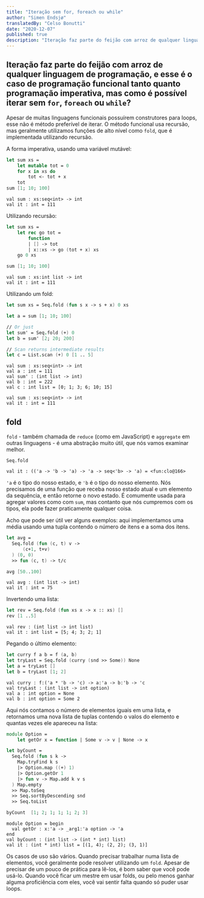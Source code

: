```yaml
---
title: "Iteração sem for, foreach ou while"
author: "Simen Endsjø"
translatedBy: "Celso Bonutti"
date: "2020-12-07"
published: true
description: "Iteração faz parte do feijão com arroz de qualquer linguagem de programação, e esse é o caso de programação funcional tanto quanto programação imperativa, mas como é possível iterar sem `for`, `foreach` ou `while`?"
---
```


## Iteração faz parte do feijão com arroz de qualquer linguagem de programação, e esse é o caso de programação funcional tanto quanto programação imperativa, mas como é possível iterar sem `for`, `foreach` ou `while`?

Apesar de muitas linguagens funcionais possuírem construtores para loops, esse não é método preferível de iterar. O método funcional usa recursão, mas geralmente utilizamos funções de alto nível como `fold`, que é implementada utilizando recursão.

A forma imperativa, usando uma variável mutável:

```fsharp
let sum xs =
    let mutable tot = 0
    for x in xs do
        tot <- tot + x
    tot
sum [1; 10; 100]
```

```
val sum : xs:seq<int> -> int
val it : int = 111
```

Utilizando recursão:

```fsharp
let sum xs =
    let rec go tot =
        function
        | [] -> tot
        | x::xs -> go (tot + x) xs
    go 0 xs

sum [1; 10; 100]
```

```
val sum : xs:int list -> int
val it : int = 111
```

Utilizando um fold:

```fsharp
let sum xs = Seq.fold (fun s x -> s + x) 0 xs

let a = sum [1; 10; 100]

// Or just
let sum' = Seq.fold (+) 0
let b = sum' [2; 20; 200]

// Scan returns intermediate results
let c = List.scan (+) 0 [1 .. 5]
```

```
val sum : xs:seq<int> -> int
val a : int = 111
val sum' : (int list -> int)
val b : int = 222
val c : int list = [0; 1; 3; 6; 10; 15]
```

```
val sum : xs:seq<int> -> int
val it : int = 111
```

## fold

`fold` - também chamada de `reduce` (como em JavaScript) e `aggregate` em outras linguagens - é uma abstração muito útil, que nós vamos examinar melhor.

```
Seq.fold
```

```
val it : (('a -> 'b -> 'a) -> 'a -> seq<'b> -> 'a) = <fun:clo@166>
```

`'a` é o tipo do nosso estado, e `'b` é o tipo do nosso elemento. Nós precisamos de uma função que receba nosso estado atual e um elemento da sequência, e então retorne o novo estado. É comumente usada para agregar valores como com `sum`, mas contanto que nós cumpremos com os tipos, ela pode fazer praticamente qualquer coisa.

Acho que pode ser útil ver alguns exemplos: aqui implementamos uma média usando uma tupla contendo o número de itens e a soma dos itens.

```fsharp
let avg =
  Seq.fold (fun (c, t) v ->
      (c+1, t+v)
  ) (0, 0)
  >> fun (c, t) -> t/c

avg [50..100]
```

```
val avg : (int list -> int)
val it : int = 75
```

Invertendo uma lista:

```fsharp
let rev = Seq.fold (fun xs x -> x :: xs) []
rev [1 ..5]
```

```
val rev : (int list -> int list)
val it : int list = [5; 4; 3; 2; 1]
```

Pegando o último elemento:

```fsharp
let curry f a b = f (a, b)
let tryLast = Seq.fold (curry (snd >> Some)) None
let a = tryLast []
let b = tryLast [1; 2]
```

```
val curry : f:('a * 'b -> 'c) -> a:'a -> b:'b -> 'c
val tryLast : (int list -> int option)
val a : int option = None
val b : int option = Some 2
```

Aqui nós contamos o número de elementos iguais em uma lista, e retornamos uma nova lista de tuplas contendo o valos do elemento e quantas vezes ele apareceu na lista:

```fsharp
module Option =
    let getOr x = function | Some v -> v | None -> x

let byCount =
  Seq.fold (fun s k ->
    Map.tryFind k s
    |> Option.map ((+) 1)
    |> Option.getOr 1
    |> fun v -> Map.add k v s
  ) Map.empty
  >> Map.toSeq
  >> Seq.sortByDescending snd
  >> Seq.toList

byCount  [1; 2; 1; 1; 1; 2; 3]
```

```
module Option = begin
  val getOr : x:'a -> _arg1:'a option -> 'a
end
val byCount : (int list -> (int * int) list)
val it : (int * int) list = [(1, 4); (2, 2); (3, 1)]
```

Os casos de uso são vários. Quando precisar trabalhar numa lista de elementos, você geralmente pode resolver utilizando um `fold`. Apesar de precisar de um pouco de prática para lê-los, é bom saber que você pode usá-lo. Quando você ficar um mestre em usar folds, ou pelo menos ganhar alguma proficiência com eles, você vai sentir falta quando só puder usar loops.
